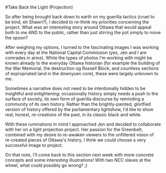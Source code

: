 #Take Back the Light (Projection)

So after being brought back down to earth on my guerilla tactics (cruel to be kind, eh Shawn?), I decided to re-think my priorities concerning the project. What was an interesting story around Ottawa that would appeal both to me AND to the public, rather than just stirring the pot simply to move the spoon?

After weighing my options, I turned to the fascinating images I was working with every day at the National Capital Commission (yes, Jen and I are comrades in arms). While the types of photos I'm working with might be known already to the everyday Ottawa historian (for example the building of the War Memorial, the destruction og Russell Block, and countless sections of expropriated land in the downyoen core), these were largely unknown to me.

Sometimes a narrative does not need to be intentionally hidden to be insightful and enlightening; occasionally history simply needs a push to the surface of society, its own form of guerilla discourse by reminding a community of its own history. Rather than the brightly-painted, glorified version of history offered by the parliamentary lightshow, I'd like to show real, honest, re-creations of the past, in its classic black and white.

With these ruminations in mind I approached Jen and decided to collaborate with her on a light projection project. Her passion for the Greenbelt, combined with my desire to re-awaken viewers to the unfiltered vision of re-created pieces of Ottawa's history, I think we could choose a very successful image to project.

On that note, I'll come back to this section next week with more concrete concepts and some interesting illustrations! With two NCC slaves at the wheel, what could possibly go wrong? ;)
